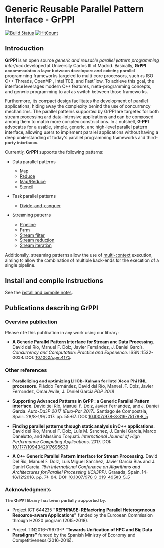 # Generic Reusable Parallel Pattern Interface - GrPPI

[![Build Status](https://travis-ci.com/arcosuc3m/grppi.svg?branch=master)](https://travis-ci.com/arcosuc3m/grppi)
[![HitCount](http://hits.dwyl.io/arcosuc3m/grppi.svg)](http://hits.dwyl.io/arcosuc3m/grppi)

## Introduction ##

**GrPPI** is an open source *generic and reusable parallel pattern programming
interface* developed at University Carlos III of Madrid. Basically, **GrPPI**
accommodates a layer between developers and existing parallel programming
frameworks targeted to multi-core processors, such as ISO C++ Threads, OpenMP
, Intel TBB, and FastFlow. To achieve this goal, the interface leverages
modern C++ features, meta-programming concepts, and generic programming
to act as switch between those frameworks. 

Furthermore, its compact design facilitates the development of parallel
applications, hiding away the complexity behind the use of concurrency
mechanisms. The parallel patterns supported by GrPPI are targeted for both
stream processing and data-intensive applications and can be composed among
them to match more complex constructions. In a nutshell, **GrPPI** advocates
for a usable, simple, generic, and high-level parallel pattern interface,
allowing users to implement parallel applications without having a deep
understanding of today's parallel programming frameworks and third-party
interfaces.

Currently, **GrPPI** supports the following patterns:

  * Data parallel patterns
    * [Map](doc/map.md)
    * [Reduce](doc/reduce.md)
    * [Map/Reduce](doc/map-reduce.md)
    * [Stencil](doc/stencil.md)

  * Task parallel patterns
    * [Divide-and-conquer](doc/divide-conquer.md)

  * Streaming patterns
    * [Pipeline](doc/pipeline.md)
    * [Farm](doc/farm.md)
    * [Stream filter](doc/stream-filter.md)
    * [Stream reduction](doc/stream-reduce.md)
    * [Stream iteration](doc/stream-iteration.md)

Additionally, streaming patterns allow the use of [multi-context](doc/context.md) execution,
aiming to allow the combination of multiple back-ends for the execution of
a single pipeline.

## Install and compile instructions

See the [install and compile notes](doc/install-notes.md).

## Publications describing GrPPI

### Overview publication

Please cite this publication in any work using our library:

* **A Generic Parallel Pattern Interface for Stream and Data Processing**. David del Río, Manuel F. Dolz, Javier Fernández, J. Daniel García. *Concurrency and Computation: Practice and Experience*. ISSN: 1532-0634. DOI: [10.1002/cpe.4175](http://dx.doi.org/10.1002/cpe.4175).


### Other references


* **Parallelizing and optimizing LHCb-Kalman for Intel Xeon Phi KNL processors**. Plácido Fernández, David del Río, Manuel .F. Dolz, Javier Fernández, Omar Awile, J. Daniel Garcia *PDP 2018*

* **Supporting Advanced Patterns in GrPPI: a Generic Parallel Pattern Interface**. David del Río, Manuel F. Dolz, Javier Fernández, and J. Daniel Garcia. *Auto-DaSP 2017 (Euro-Par 2017)*. Santiago de Compostela, Spain. 28/8-1/9/2017. pp. 55-67. DOI: [10.1007/978-3-319-75178-8_5](https://doi.org/10.1007/978-3-319-75178-8_5)

* **Finding parallel patterns through static analysis in C++ applications**. David del Río, Manuel F. Dolz, Luís M. Sanchez, J. Daniel Garcia, Marco Danelutto, and Massimo Torquati. *International Journal of High Performance Computing Applications*. 2017. DOI: [10.1177/1094342017695639](https://doi.org/10.1177/1094342017695639)

* **A C++ Generic Parallel Pattern Interface for Stream Processing**. David Del Río, Manuel F. Dolz, Luis Miguel Sanchez, Javier Garcia Blas and J. Daniel Garcia. *16th International Conference on Algorithms and Architectures for Parallel Processing (ICA3PP)*. Granada, Spain. 14-16/12/2016. pp. 74-84. DOI: [10.1007/978-3-319-49583-5_5](http://dx.doi.org/10.1007/978-3-319-49583-5_5)
### Acknowledgments

The **GrPPI** library has been partially supported by:

* Project ICT 644235 **"REPHRASE: REfactoring Parallel Heterogeneous Resource-aware Applications"** funded by the European Commission through H2020 program (2015-2018).

* Project TIN2016-79673-P **“Towards Unification of HPC and Big Data Paradigms”** funded by the Spanish Ministry of Economy and Competitiveness (2016-2019).
